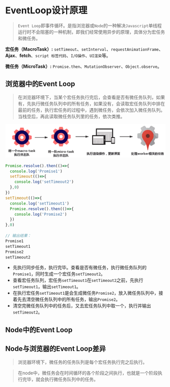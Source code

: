 # EventLoop设计原理

> `Event Loop`即事件循环。是指浏览器或`Node`的一种解决`Javascript`单线程运行时不会阻塞的一种机制，即我们经常使用异步的原理，具体分为宏任务和微任务。



**宏任务（MacroTask）:**  `setTimeout`、`setInterval`、`requestAnimationFrame`、**Ajax**、**fetch**、`script 标签代码`、`I/O操作`、`UI渲染`等。

**微任务（MicroTask）:**  `Promise.then`、`MutationObserver`、`Object.observe`。



## 浏览器中的Event Loop

> 在浏览器环境下，当某个宏任务执行完后，会查看是否有微任务队列，如果有，先执行微任务队列中的所有任务，如果没有，会读取宏任务队列中排在最前的任务，执行宏任务的过程中，遇到微任务，会依次加入微任务队列。当栈空后，再此读取微任务队列里的任务，依次类推。



<img src="../img/浏览器事件循环.png" alt="浏览器事件循环"  />





````typescript
Promise.resolve().then(()=>{
  console.log('Promise1')
  setTimeout(()=>{
    console.log('setTimeout2')
  },0)
})
setTimeout(()=>{
  console.log('setTimeout1')
  Promise.resolve().then(()=>{
    console.log('Promise2')
  })
},0)

// 输出结果：
Promise1
setTimeout1
Promise2
setTimeout2
````

- ​	先执行同步任务，执行完毕。查看是否有微任务，执行微任务队列的`Promise1`，同时生成一个宏任务`setTimeout2`。
- 查看宏任务队列，宏任务`setTimeout1`在`setTimeout2`之前，先执行`setTimeout1`，输出`setTimeout1`。
- 在执行宏任务`setTimeout1`是会生成微任务`Promise2`，放入微任务队列中，接着先去清空微任务队列中的所有任务，输出`Promise2`。
- 清空完微任务队列中的任务后，又去宏任务队列中取一个，执行并输出`setTimeout2`。



## Node中的Event Loop





## Node与浏览器的Event Loop差异

> 浏览器环境下，微任务的任务队列是每个宏任务执行完之后执行。

> 在node中，微任务会在时间循环的各个阶段之间执行，也就是一个阶段执行完毕，就会执行微任务队列中的任务。

